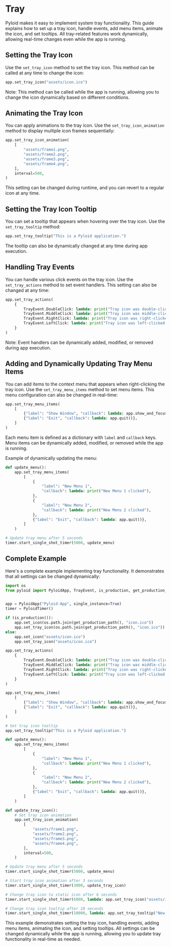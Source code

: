 # Tray

Pyloid makes it easy to implement system tray functionality. This guide explains how to set up a tray icon, handle events, add menu items, animate the icon, and set tooltips. All tray-related features work dynamically, allowing real-time changes even while the app is running.

## Setting the Tray Icon

Use the `set_tray_icon` method to set the tray icon. This method can be called at any time to change the icon:

```python
app.set_tray_icon("assets/icon.ico")
```

Note: This method can be called while the app is running, allowing you to change the icon dynamically based on different conditions.

## Animating the Tray Icon

You can apply animations to the tray icon. Use the `set_tray_icon_animation` method to display multiple icon frames sequentially:

```python
app.set_tray_icon_animation(
    [
        "assets/frame1.png",
        "assets/frame2.png",
        "assets/frame3.png",
        "assets/frame4.png",
    ],
    interval=500,
)
```

This setting can be changed during runtime, and you can revert to a regular icon at any time.

## Setting the Tray Icon Tooltip

You can set a tooltip that appears when hovering over the tray icon. Use the `set_tray_tooltip` method:

```python
app.set_tray_tooltip("This is a Pyloid application.")
```

The tooltip can also be dynamically changed at any time during app execution.

## Handling Tray Events

You can handle various click events on the tray icon. Use the `set_tray_actions` method to set event handlers. This setting can also be changed at any time:

```python
app.set_tray_actions(
    {
        TrayEvent.DoubleClick: lambda: print("Tray icon was double-clicked."),
        TrayEvent.MiddleClick: lambda: print("Tray icon was middle-clicked."),
        TrayEvent.RightClick: lambda: print("Tray icon was right-clicked."),
        TrayEvent.LeftClick: lambda: print("Tray icon was left-clicked."),
    }
)
```

Note: Event handlers can be dynamically added, modified, or removed during app execution.

## Adding and Dynamically Updating Tray Menu Items

You can add items to the context menu that appears when right-clicking the tray icon. Use the `set_tray_menu_items` method to set menu items. This menu configuration can also be changed in real-time:

```python
app.set_tray_menu_items(
    [
        {"label": "Show Window", "callback": lambda: app.show_and_focus_main_window()},
        {"label": "Exit", "callback": lambda: app.quit()},
    ]
)
```

Each menu item is defined as a dictionary with `label` and `callback` keys. Menu items can be dynamically added, modified, or removed while the app is running.

Example of dynamically updating the menu:

```python
def update_menu():
    app.set_tray_menu_items(
        [
            {
                "label": "New Menu 1",
                "callback": lambda: print("New Menu 1 clicked"),
            },
            {
                "label": "New Menu 2",
                "callback": lambda: print("New Menu 2 clicked"),
            },
            {"label": "Exit", "callback": lambda: app.quit()},
        ]
    )

# Update tray menu after 5 seconds
timer.start_single_shot_timer(5000, update_menu)
```

## Complete Example

Here's a complete example implementing tray functionality. It demonstrates that all settings can be changed dynamically:

```python
import os
from pyloid import PyloidApp, TrayEvent, is_production, get_production_path, PyloidTimer


app = PyloidApp("Pyloid-App", single_instance=True)
timer = PyloidTimer()

if (is_production()):
    app.set_icon(os.path.join(get_production_path(), "icon.ico"))
    app.set_tray_icon(os.path.join(get_production_path(), "icon.ico"))
else:
    app.set_icon("assets/icon.ico")
    app.set_tray_icon("assets/icon.ico")

app.set_tray_actions(
    {
        TrayEvent.DoubleClick: lambda: print("Tray icon was double-clicked."),
        TrayEvent.MiddleClick: lambda: print("Tray icon was middle-clicked."),
        TrayEvent.RightClick: lambda: print("Tray icon was right-clicked."),
        TrayEvent.LeftClick: lambda: print("Tray icon was left-clicked."),
    }
)

app.set_tray_menu_items(
    [
        {"label": "Show Window", "callback": lambda: app.show_and_focus_main_window()},
        {"label": "Exit", "callback": lambda: app.quit()},
    ]
)

# Set tray icon tooltip
app.set_tray_tooltip("This is a Pyloid application.")

def update_menu():
    app.set_tray_menu_items(
        [
            {
                "label": "New Menu 1",
                "callback": lambda: print("New Menu 1 clicked"),
            },
            {
                "label": "New Menu 2",
                "callback": lambda: print("New Menu 2 clicked"),
            },
            {"label": "Exit", "callback": lambda: app.quit()},
        ]
    )

def update_tray_icon():
    # Set tray icon animation
    app.set_tray_icon_animation(
        [
            "assets/frame1.png",
            "assets/frame2.png",
            "assets/frame3.png",
            "assets/frame4.png",
        ],
        interval=500,
    )

# Update tray menu after 5 seconds
timer.start_single_shot_timer(5000, update_menu)

# Start tray icon animation after 3 seconds
timer.start_single_shot_timer(3000, update_tray_icon)

# Change tray icon to static icon after 6 seconds
timer.start_single_shot_timer(6000, lambda: app.set_tray_icon("assets/icon.ico"))

# Change tray icon tooltip after 10 seconds
timer.start_single_shot_timer(10000, lambda: app.set_tray_tooltip("New tooltip!"))
```

This example demonstrates setting the tray icon, handling events, adding menu items, animating the icon, and setting tooltips. All settings can be changed dynamically while the app is running, allowing you to update tray functionality in real-time as needed.
